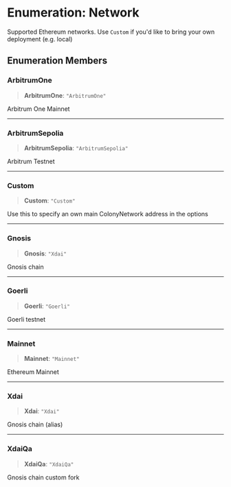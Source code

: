 # Enumeration: Network

Supported Ethereum networks. Use `Custom` if you'd like to bring your own deployment (e.g. local)

## Enumeration Members

### ArbitrumOne

> **ArbitrumOne**: `"ArbitrumOne"`

Arbitrum One Mainnet

***

### ArbitrumSepolia

> **ArbitrumSepolia**: `"ArbitrumSepolia"`

Arbitrum Testnet

***

### Custom

> **Custom**: `"Custom"`

Use this to specify an own main ColonyNetwork address in the options

***

### Gnosis

> **Gnosis**: `"Xdai"`

Gnosis chain

***

### Goerli

> **Goerli**: `"Goerli"`

Goerli testnet

***

### Mainnet

> **Mainnet**: `"Mainnet"`

Ethereum Mainnet

***

### Xdai

> **Xdai**: `"Xdai"`

Gnosis chain (alias)

***

### XdaiQa

> **XdaiQa**: `"XdaiQa"`

Gnosis chain custom fork
